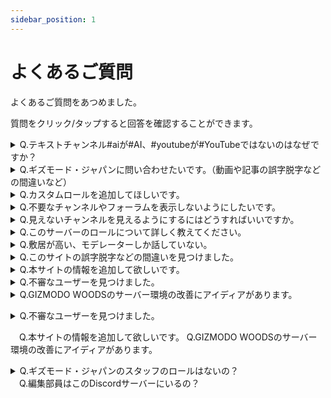 ```yaml
---
sidebar_position: 1
---
```


# よくあるご質問

よくあるご質問をあつめました。

質問をクリック/タップすると回答を確認することができます。

<details><summary>Q.テキストチャンネル#aiが#AI、#youtubeが#YouTubeではないのはなぜですか？</summary>
A.大文字の英字はチャンネル名に使用できず、強制的に小文字になる仕様があるからです。別の文字方式で大文字の英字に見せかけることはできますが、別のチャンネルでチャンネルリンクを記載するなどの便宜上、小文字のまま運用します。
</details>

<details><summary>Q.ギズモード・ジャパンに問い合わせたいです。（動画や記事の誤字脱字などの間違いなど）</summary>
A.お手数をおかけしますが、運営元の<a href= "https://www.mediagene.co.jp/contact" >株式会社メディアジーンのお問い合わせ窓口</a>までお問い合わせください。</details>

<details><summary>Q.カスタムロールを追加してほしいです。</summary>
A.使っているガジェットなどでロールをつけるかどうかなどを検討しております。要望などあればお気軽に<a href= "https://gizmodo-woods.github.io/docs/tutorial-inquiry/inquiry-support" >お問い合わせ</a>ください。</details>

<details><summary>Q.不要なチャンネルやフォーラムを表示しないようにしたいです。</summary>
A.<a href= "https://gizmodo-woods.github.io/docs/tutorial-channel-display/display-setting/#%E8%A6%8B%E3%81%9F%E3%81%84%E3%83%81%E3%83%A3%E3%83%B3%E3%83%8D%E3%83%AB%E3%81%AE%E3%81%BF%E3%82%92%E8%A1%A8%E7%A4%BA%E3%81%95%E3%81%9B%E3%82%8B%E6%96%B9%E6%B3%95" >チャンネル表示</a>や<a href= "https://gizmodo-woods.github.io/docs/tutorial-forum/forum-follow" >スレッドの参加/退出</a>より設定をお願いいたします。</details>

<details><summary>Q.見えないチャンネルを見えるようにするにはどうすればいいですか。</summary>
A.<a href= "https://gizmodo-woods.github.io/docs/tutorial-channel-display/display-setting#%E3%81%99%E3%81%B9%E3%81%A6%E3%81%AE%E3%83%81%E3%83%A3%E3%83%B3%E3%83%8D%E3%83%AB%E3%82%92%E8%A1%A8%E7%A4%BA%E3%81%95%E3%81%9B%E3%82%8B%E6%96%B9%E6%B3%95" >チャンネル表示とは</a>をご確認ください。</details>

<details><summary>Q.このサーバーのロールについて詳しく教えてください。</summary>
A.詳しくは<a href= "https://www.google.co.jp/" >ロール</a>をご覧ください。</details>

<details><summary>Q.敷居が高い、モデレーターしか話していない。</summary>
A.イベントなどを検討しております。アイディアがあれば、ぜひ<a href= "https://gizmodo-woods.github.io/docs/tutorial-inquiry/inquiry-support" >お問い合わせ</a>にて教えてください。</details>

<details><summary>Q.このサイトの誤字脱字などの間違いを見つけました。</summary>
A.<a href= "https://gizmodo-woods.github.io/about-us#%E3%81%93%E3%81%AE%E3%82%A6%E3%82%A7%E3%83%96%E3%82%B5%E3%82%A4%E3%83%88%E3%81%AB%E3%81%A4%E3%81%84%E3%81%A6%E3%81%AE%E3%81%8A%E5%95%8F%E3%81%84%E5%90%88%E3%82%8F%E3%81%9B" >このウェブサイトについてのお問い合わせ</a>を参照してください。
</details>

<details><summary>Q.本サイトの情報を追加して欲しいです。</summary>
A.<a href= "https://gizmodo-woods.github.io/about-us#%E3%81%93%E3%81%AE%E3%82%A6%E3%82%A7%E3%83%96%E3%82%B5%E3%82%A4%E3%83%88%E3%81%AB%E3%81%A4%E3%81%84%E3%81%A6%E3%81%AE%E3%81%8A%E5%95%8F%E3%81%84%E5%90%88%E3%82%8F%E3%81%9B" >このウェブサイトについてのお問い合わせ</a>を参照してください。
</details>

<details><summary>Q.不審なユーザーを見つけました。</summary>
A.具体的な内容を添えて<a href= "https://gizmodo-woods.github.io/docs/tutorial-inquiry/inquiry-support" >お問い合わせ</a>ください。なお、本Discordサーバー外やDMなどでの個人間トラブルは<a href= "https://gist.github.com/gizmodojapan/a480d658216ab4194e26d49e7de1139d" >利用規約</a>より、個人間の解決をお願いします。その問題を提示されましても、GIZMODO WOODSで発生した事案にしか対応いたしません。</details>

<details><summary>Q.GIZMODO WOODSのサーバー環境の改善にアイディアがあります。</p></summary>
A.具体的な内容を添えて<a href= "https://gizmodo-woods.github.io/docs/tutorial-inquiry/inquiry-support" >お問い合わせ</a>ください。なお、本Discordサーバー外やDMなどでの個人間トラブルは<a href= "https://gist.github.com/gizmodojapan/a480d658216ab4194e26d49e7de1139d" >利用規約</a>より、個人間の解決をお願いします。その問題を提示されましても、GIZMODO WOODSで発生した事案にしか対応いたしません。</details>

<details><summary>Q.不審なユーザーを見つけました。
<p>　Q.本サイトの情報を追加して欲しいです。
  Q.GIZMODO WOODSのサーバー環境の改善にアイディアがあります。</p></summary>
A.具体的な内容を添えて<a href= "https://gizmodo-woods.github.io/docs/tutorial-inquiry/inquiry-support" >お問い合わせ</a>ください。なお、本Discordサーバー外やDMなどでの個人間トラブルは<a href= "https://gist.github.com/gizmodojapan/a480d658216ab4194e26d49e7de1139d" >利用規約</a>より、個人間の解決をお願いします。その問題を提示されましても、GIZMODO WOODSで発生した事案にしか対応いたしません。</details>

<details><summary>Q.ギズモード・ジャパンのスタッフのロールはないの？<br>
　Q.編集部員はこのDiscordサーバーにいるの？</summary>
A.カスタムロール「編集部」が付いているユーザーがギズモード・ジャパンのスタッフです。詳しくは<a href= "https://www.google.co.jp/" >ロール（権限）（編集部員のところ）</a>をご参照ください。
</details>
